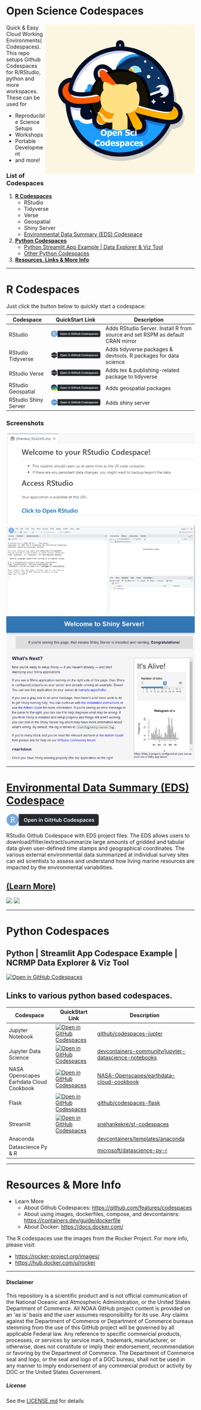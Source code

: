 # Open Science Codespaces
<img src="./docs/logo.JPG" align="right" alt="logo" width="400"/>

Quick & Easy Cloud Working Environments(Codespaces). This repo setups Github Codespaces for R/RStudio, python and more workspaces. These can be used for
- Reproducible Science Setups
- Workshops
- Portable Development
- and more!

### List of Codespaces
1. **[R Codespaces](#r-codespaces)**
    - RStudio
    - Tidyverse
    - Verse
    -  Geospatial
    - Shiny Server
    - [Environmental Data Summary (EDS) Codespace](https://github.com/MichaelAkridge-NOAA/ncei_eds_codespace)
2. **[Python Codespaces](#python-codespaces)**
    - [Python Streamlit App Example | Data Explorer & Viz Tool](#python-codespaces)
    - [Other Python Codespaces](#links-to-various-python-based-codespaces)
4. **[Resources, Links & More Info](#resources-more-info)**

***

# R Codespaces

Just click the button below to quickly start a codespace:

| Codespace   | QuickStart Link  | Description | 
| ----------- | ----------- |----------- |
| RStudio | [![Open RStudio in GitHub Codespaces](./docs/badge_rstudio.png)](https://codespaces.new/MichaelAkridge-NOAA/Open-Science-Codespaces?devcontainer_path=.devcontainer%2Frstudio%2Fdevcontainer.json)   |  Adds RStudio Server. Install R from source and set RSPM as default CRAN mirror	|
| RStudio Tidyverse | [![Open in GitHub Codespaces](./docs/badge_rstudio_tidyverse.png)](https://codespaces.new/MichaelAkridge-NOAA/Open-Science-Codespaces?devcontainer_path=.devcontainer%2Frstudio-tidyverse%2Fdevcontainer.json)   |Adds tidyverse packages & devtools. R packages for data science | 
| RStudio Verse | [![Open in GitHub Codespaces](./docs/badge_rstudio_tidyverse.png)](https://codespaces.new/MichaelAkridge-NOAA/Open-Science-Codespaces?devcontainer_path=.devcontainer%2Frstudio-verse%2Fdevcontainer.json)  | Adds tex & publishing-related package to tidyverse | 
| RStudio Geospatial |   [![Open in GitHub Codespaces](./docs/badge_rstudio_geospatial.png)](https://codespaces.new/MichaelAkridge-NOAA/Open-Science-Codespaces?devcontainer_path=.devcontainer%2Frstudio-geospatial%2Fdevcontainer.json)   | Adds geospatial packages | 
| RStudio Shiny Server| [![Open in GitHub Codespaces](./docs/badge_rstudio_shiny.png)](https://codespaces.new/MichaelAkridge-NOAA/Open-Science-Codespaces?devcontainer_path=.devcontainer%2Frstudio-shiny%2Fdevcontainer.json)   | Adds shiny server | 

### Screenshots 
![](https://github.com/MichaelAkridge-NOAA/Open-Science-Codespaces/blob/55588538a6e3948e27c2a2914b7018c344e18afe/docs/rs_01.png)
![](https://github.com/MichaelAkridge-NOAA/Open-Science-Codespaces/blob/55588538a6e3948e27c2a2914b7018c344e18afe/docs/rs_02.png)
![](https://github.com/MichaelAkridge-NOAA/Open-Science-Codespaces/blob/0938ac017b521a0b6fac11f9be2c0923b4d4b3fb/docs/rs_shiny_01.png)

***
# [Environmental Data Summary (EDS) Codespace](https://github.com/MichaelAkridge-NOAA/ncei_eds_codespace)
[![Open RStudio in GitHub Codespaces](./docs/badge_rstudio.png)](https://codespaces.new/MichaelAkridge-NOAA/ncei_eds_codespace?quickstart=1)

RStudio Github Codespace with EDS project files. The EDS allows users to download/filter/extract/summarize large amounts of gridded and tabular data given user-defined time stamps and geographical coordinates. The various external environmental data summarized at individual survey sites can aid scientists to assess and understand how living marine resources are impacted by the environmental variabilities. 
## [(Learn More)](https://github.com/MichaelAkridge-NOAA/ncei_eds_codespace)
![](https://github.com/MichaelAkridge-NOAA/ncei_eds_codespace/blob/0db0a17a5ac59a0a77fb52568dd1841b45b5213b/docs/02.png)
![](https://github.com/MichaelAkridge-NOAA/ncei_eds_codespace/blob/0db0a17a5ac59a0a77fb52568dd1841b45b5213b/docs/01.png)
***
# Python Codespaces
## Python | Streamlit App Codespace Example | NCRMP Data Explorer & Viz Tool
[![Open in GitHub Codespaces](https://github.com/codespaces/badge.svg)](https://codespaces.new/MichaelAkridge-NOAA/Open-Science-Codespaces?devcontainer_path=.devcontainer%2Fpython-streamlit-app-example%2Fdevcontainer.json)



## Links to various python based codespaces.

| Codespace  | QuickStart Link | Description | 
| ----------- | ----------- |----------- |
| Jupyter Notebook  | [![Open in GitHub Codespaces](https://github.com/codespaces/badge.svg)](https://codespaces.new/github/codespaces-jupyter)  |[github/codespaces-jupter](https://github.com/github/codespaces-jupyter) | 
| Jupyter Data Science  | [![Open in GitHub Codespaces](https://github.com/codespaces/badge.svg)](https://codespaces.new/devcontainers-community/templates-jupyter-datascience-notebooks) |[devcontainers-community/jupyter-datascience-notebooks](https://github.com/devcontainers-community/templates-jupyter-datascience-notebooks) | 
| NASA Openscapes Earhdata Cloud Cookbook  | [![Open in GitHub Codespaces](https://github.com/codespaces/badge.svg)](https://codespaces.new/NASA-Openscapes/earthdata-cloud-cookbook?quickstart=1&editor=jupyter)|[NASA-Openscapes/earthdata-cloud-cookbook](https://github.com/NASA-Openscapes/earthdata-cloud-cookbook) | 
| Flask  | [![Open in GitHub Codespaces](https://github.com/codespaces/badge.svg)](https://codespaces.new/github/codespaces-flask) | [github/codespaces-flask](https://github.com/github/codespaces-flask)| 
| Streamlit  | [![Open in GitHub Codespaces](https://github.com/codespaces/badge.svg)](https://codespaces.new/snehankekre/st-codespaces?quickstart=1) | [snehankekre/st-codespaces](https://github.com/snehankekre/st-codespaces/)| 
| Anaconda  |  | [devcontainers/templates/anaconda](https://github.com/devcontainers/templates/tree/main/src/anaconda)| 
| Datascience Py & R  |   | [microsoft/datascience-py-r](https://github.com/microsoft/datascience-py-r)| 
***
# Resources & More Info
- Learn More
    - About Github Codespaces: https://github.com/features/codespaces
    - About using images, dockerfiles, compose, and devcontainers: https://containers.dev/guide/dockerfile
    - About Docker: https://docs.docker.com/

The R codespaces use the images from the Rocker Project. For more info, please visit:
- https://rocker-project.org/images/
- https://hub.docker.com/u/rocker

----------
#### Disclaimer
This repository is a scientific product and is not official communication of the National Oceanic and Atmospheric Administration, or the United States Department of Commerce. All NOAA GitHub project content is provided on an ‘as is’ basis and the user assumes responsibility for its use. Any claims against the Department of Commerce or Department of Commerce bureaus stemming from the use of this GitHub project will be governed by all applicable Federal law. Any reference to specific commercial products, processes, or services by service mark, trademark, manufacturer, or otherwise, does not constitute or imply their endorsement, recommendation or favoring by the Department of Commerce. The Department of Commerce seal and logo, or the seal and logo of a DOC bureau, shall not be used in any manner to imply endorsement of any commercial product or activity by DOC or the United States Government.

##### License
See the [LICENSE.md](./LICENSE.md) for details
